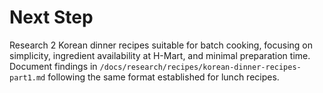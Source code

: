 # Next Step

Research 2 Korean dinner recipes suitable for batch cooking, focusing on simplicity, ingredient availability at H-Mart, and minimal preparation time. Document findings in `/docs/research/recipes/korean-dinner-recipes-part1.md` following the same format established for lunch recipes.